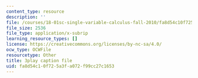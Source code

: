 ```yaml
---
content_type: resource
description: ''
file: /courses/18-01sc-single-variable-calculus-fall-2010/fa8d54c10f725a3fa072f99cc27c1653_2y4tCiWbVRI.vtt
file_size: 2536
file_type: application/x-subrip
learning_resource_types: []
license: https://creativecommons.org/licenses/by-nc-sa/4.0/
ocw_type: OCWFile
resourcetype: Other
title: 3play caption file
uid: fa8d54c1-0f72-5a3f-a072-f99cc27c1653
---
```

